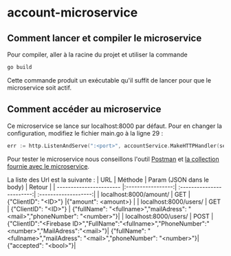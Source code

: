 # account-microservice

## Comment lancer et compiler le microservice

Pour compiler, aller à la racine du projet et utiliser la commande 
```powershell
go build
```
Cette commande produit un exécutable qu'il suffit de lancer pour que le microservice soit actif.

## Comment accéder au microservice

Ce microservice se lance sur localhost:8000 par défaut. Pour en changer la configuration, modifiez le fichier main.go à la ligne 29 :
```go
err := http.ListenAndServe(":<port>", accountService.MakeHTTPHandler(service, logger))
```

Pour tester le microservice nous conseillons l'outil [Postman](https://www.postman.com) et [la collection fournie avec le microservice](https://github.com/PP-Groupe-6/account-microservice/blob/master/Account.postman_collection.json).

La liste des Url est la suivante :
| URL                     | Méthode           | Param (JSON dans le body) | Retour               |
| ----------------------- |:-----------------:| :------------------------:| :-------------------:|
| localhost:8000/amount/  | GET               | {"ClientID": "\<ID\>"}      |{"amount": \<amount\>}  |
| localhost:8000/users/   | GET               | {"ClientID": "\<ID\>"}      | {"fullName": "\<fullname\>","mailAdress": "\<mail\>","phoneNumber": "\<number\>"}|
| localhost:8000/users/   | POST              | {"ClientID":"\<Firebase ID\>","FullName":"\<fullname\>","PhoneNumber":"\<number\>","MailAdress":"\<mail\>"}| {"fullName": "\<fullname\>","mailAdress": "\<mail\>","phoneNumber": "\<number\>"}| {"accepted": "\<bool\>"}|

